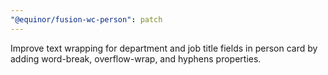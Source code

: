```yaml
---
"@equinor/fusion-wc-person": patch
---
```


Improve text wrapping for department and job title fields in person card by adding word-break, overflow-wrap, and hyphens properties.
